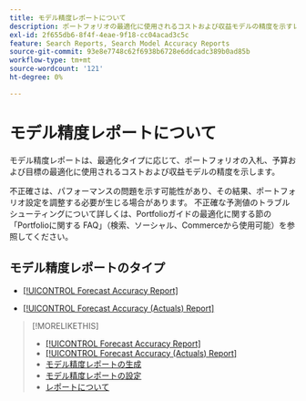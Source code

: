 ```yaml
---
title: モデル精度レポートについて
description: ポートフォリオの最適化に使用されるコストおよび収益モデルの精度を示すレポートについて説明します。
exl-id: 2f655db6-8f4f-4eae-9f18-cc04acad3c5c
feature: Search Reports, Search Model Accuracy Reports
source-git-commit: 93e8e7748c62f6938b6728e6ddcadc389b0ad85b
workflow-type: tm+mt
source-wordcount: '121'
ht-degree: 0%

---
```


# モデル精度レポートについて

モデル精度レポートは、最適化タイプに応じて、ポートフォリオの入札、予算および目標の最適化に使用されるコストおよび収益モデルの精度を示します。

不正確さは、パフォーマンスの問題を示す可能性があり、その結果、ポートフォリオ設定を調整する必要が生じる場合があります。 不正確な予測値のトラブルシューティングについて詳しくは、Portfolioガイドの最適化に関する節の「Portfolioに関する FAQ」（検索、ソーシャル、Commerceから使用可能）を参照してください。<!-- verify convention for referencing Optimization Guide here -->

## モデル精度レポートのタイプ

* [[!UICONTROL Forecast Accuracy Report]](forecast-accuracy-report.md)

* [[!UICONTROL Forecast Accuracy (Actuals) Report]](forecast-accuracy-actuals-report.md)

>[!MORELIKETHIS]
>
>* [[!UICONTROL Forecast Accuracy Report]](forecast-accuracy-report.md)
>* [[!UICONTROL Forecast Accuracy (Actuals) Report]](forecast-accuracy-actuals-report.md)
>* [ モデル精度レポートの生成 ](model-accuracy-report-generate.md)
>* [ モデル精度レポートの設定 ](/help/search-social-commerce/reports/management/model-accuracy/model-accuracy-report-settings.md)
>* [ レポートについて ](/help/search-social-commerce/reports/report-about.md)
